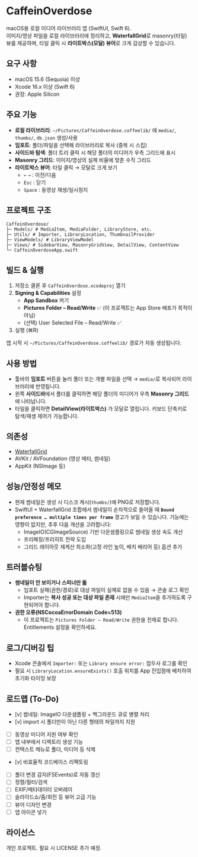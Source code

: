 # CaffeinOverdose

macOS용 로컬 미디어 라이브러리 앱 (SwiftUI, Swift 6).  
이미지/영상 파일을 로컬 라이브러리에 정리하고, **WaterfallGrid**로 masonry(타일) 뷰를 제공하며, 타일 클릭 시 **라이트박스(모달) 뷰어**로 크게 감상할 수 있습니다.

## 요구 사항
- macOS 15.6 (Sequoia) 이상
- Xcode 16.x 이상 (Swift 6)
- 권장: Apple Silicon

## 주요 기능
- **로컬 라이브러리**: `~/Pictures/CaffeinOverdose.coffeelib/` 에 `media/`, `thumbs/`, `db.json` 생성/사용  
- **임포트**: 폴더/파일을 선택해 라이브러리로 복사 (중복 시 스킵)  
- **사이드바 탐색**: 폴더 트리 클릭 시 해당 폴더의 미디어가 우측 그리드에 표시  
- **Masonry 그리드**: 이미지/영상의 실제 비율에 맞춘 수직 그리드  
- **라이트박스 뷰어**: 타일 클릭 → 모달로 크게 보기
  - `←` `→` : 이전/다음
  - `Esc` : 닫기
  - `Space` : 동영상 재생/일시정지

## 프로젝트 구조

```
CaffeinOverdose/
├─ Models/ # MediaItem, MediaFolder, LibraryStore, etc.
├─ Utils/ # Importer, LibraryLocation, ThumbnailProvider
├─ ViewModels/ # LibraryViewModel
├─ Views/ # SidebarView, MasonryGridView, DetailView, ContentView
└─ CaffeinOverdoseApp.swift
```


## 빌드 & 실행
1. 저장소 클론 후 `CaffeinOverdose.xcodeproj` 열기
2. **Signing & Capabilities** 설정
   - **App Sandbox** 켜기
   - **Pictures Folder – Read/Write** ✅ (이 프로젝트는 App Store 배포가 목적이 아님)
   - (선택) User Selected File – Read/Write ✅
3. 실행 (⌘R)

앱 시작 시 `~/Pictures/CaffeinOverdose.coffeelib/` 경로가 자동 생성됩니다.

## 사용 방법
- 툴바의 **임포트** 버튼을 눌러 폴더 또는 개별 파일을 선택 → `media/`로 복사되어 라이브러리에 반영됩니다.
- 왼쪽 **사이드바**에서 폴더를 클릭하면 해당 폴더의 미디어가 우측 **Masonry 그리드**에 나타납니다.
- 타일을 클릭하면 **DetailView(라이트박스)** 가 모달로 열립니다. 키보드 단축키로 탐색/재생 제어가 가능합니다.

## 의존성
- [WaterfallGrid](https://github.com/paololeonardi/WaterfallGrid)
- AVKit / AVFoundation (영상 메타, 썸네일)
- AppKit (NSImage 등)

## 성능/안정성 메모
- 현재 썸네일은 생성 시 디스크 캐시(`thumbs/`)에 PNG로 저장합니다.
- SwiftUI + WaterfallGrid 조합에서 썸네일이 순차적으로 들어올 때 **`Bound preference … multiple times per frame`** 경고가 보일 수 있습니다. 기능에는 영향이 없지만, 추후 다음 개선을 고려합니다:
  - ImageIO(CGImageSource) 기반 다운샘플링으로 썸네일 생성 속도 개선
  - 프리패칭/프리히트 전략 도입
  - 그리드 레이아웃 재계산 최소화(고정 라인 높이, 배치 배리어 등) 옵션 추가

## 트러블슈팅
- **썸네일이 안 보이거나 스피너만 돎**  
  - 임포트 실패(권한/경로)로 대상 파일이 실제로 없을 수 있음 → 콘솔 로그 확인  
  - Importer는 **복사 성공 또는 대상 파일 존재** 시에만 `MediaItem`을 추가하도록 구현되어야 합니다.
- **권한 오류(NSCocoaErrorDomain Code=513)**  
  - 이 프로젝트는 `Pictures Folder – Read/Write` 권한을 전제로 합니다. Entitlements 설정을 확인하세요.

## 로그/디버깅 팁
- Xcode 콘솔에서 `Importer:` 또는 `Library ensure error:` 접두사 로그를 확인
- 필요 시 `LibraryLocation.ensureExists()` 호출 위치를 App 진입점에 배치하여 초기화 타이밍 보장

## 로드맵 (To-Do)
- [v] 썸네일: ImageIO 다운샘플링 + 백그라운드 큐로 병렬 처리
- [v] import 시 폴더만이 아닌 다른 형태의 파일까지 지원
- [ ] 동영상 미디어 지원 여부 확인
- [ ] 앱 내부에서 디렉토리 생성 기능
- [ ] 컨텍스트 메뉴로 폴더, 미디어 등 삭제
- [v] 비효율적 코드베이스 리팩토링
- [ ] 폴더 변경 감지(FSEvents)로 자동 갱신
- [ ] 정렬/필터/검색
- [ ] EXIF/메타데이터 오버레이
- [ ] 슬라이드쇼/줌/회전 등 뷰어 고급 기능
- [ ] 뷰어 디자인 변경
- [ ] 앱 아이콘 넣기

## 라이선스
개인 프로젝트. 필요 시 LICENSE 추가 예정.
